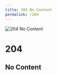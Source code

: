 ```yaml
---
title: 204 No Content
permalink: /204
---
```

<div class="status-page-container">
<div>
    <img src="https://i.imgur.com/pLQqGXd.jpg" alt="204 No Content" />
    <h1>204</h1>
    <h2>No Content</h2>
</div>
</div>
